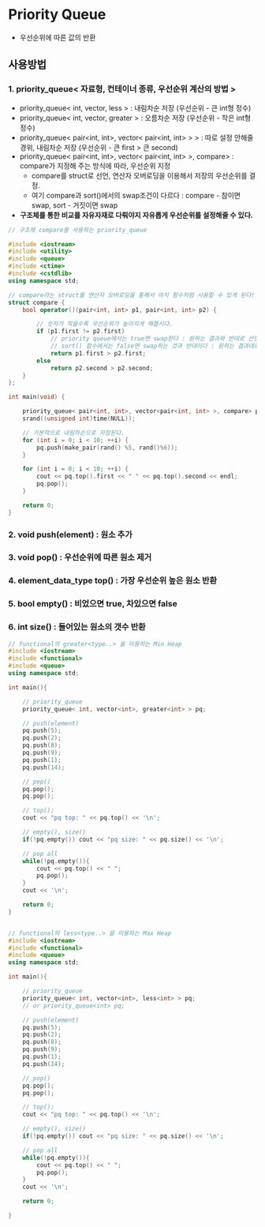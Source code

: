 # Priority Queue
  - 우선순위에 따른 값의 반환

## 사용방법

### 1. priority_queue< 자료형, 컨테이너 종류, 우선순위 계산의 방법 >
  - priority_queue< int, vector<int>, less<int> > : 내림차순 저장 (우선순위 - 큰 int형 정수)
  - priority_queue< int, vector<int>, greater<int> > : 오름차순 저장 (우선순위 - 작은 int형 정수)
  - priority_queue< pair<int, int>, vector< pair<int, int> > > : 따로 설정 안해줄 경위, 내림차순 저장 (우선순위 - 큰 first > 큰 second)
  - priority_queue< pair<int, int>, vector< pair<int, int> >, compare> : compare가 지정해 주는 방식에 따라, 우선순위 지정
    - compare를 struct로 선언, 연산자 오버로딩을 이용해서 저장의 우선순위를 결정.
    - 여기 compare과 sort()에서의 swap조건이 다르다 : compare - 참이면 swap, sort - 거짓이면 swap
  - **구조체를 통한 비교를 자유자재로 다뤄야지 자유롭게 우선순위를 설정해줄 수 있다.**

```cpp
// 구조체 compare를 사용하는 priority_queue

#include <iostream>
#include <utility>
#include <queue>
#include <ctime>
#include <cstdlib>
using namespace std;

// compare라는 struct를 연산자 오버로딩을 통해서 마치 함수처럼 사용할 수 있게 된다!
struct compare {
	bool operator()(pair<int, int> p1, pair<int, int> p2) {

		// 숫자가 작을수록 우선순위가 높아지게 해봅시다.
		if (p1.first != p2.first)
			// priority queue에서는 true면 swap한다 : 원하는 결과와 반대로 선언 , 전 > 후 : 오름차순 저장
			// sort() 함수에서는 false면 swap하는 것과 반대이다 : 원하는 결과대로 선언 , 전 < 후 : 오름차순 정렬
			return p1.first > p2.first;
		else
			return p2.second > p2.second;
	}
};

int main(void) {

	priority_queue< pair<int, int>, vector<pair<int, int> >, compare> pq;
	srand((unsigned int)time(NULL));

	// 기본적으로 내림차순으로 저장된다.
	for (int i = 0; i < 10; ++i) {
		pq.push(make_pair(rand() %5, rand()%6));
	}

	for (int i = 0; i < 10; ++i) {
		cout << pq.top().first << " " << pq.top().second << endl;
		pq.pop();
	}

	return 0;
}

```

### 2. void push(element) : 원소 추가

### 3. void pop() :  우선순위에 따른 원소 제거

### 4. element_data_type top() : 가장 우선순위 높은 원소 반환

### 5. bool empty() : 비었으면 true, 차있으면 false

### 6. int size() : 들어있는 원소의 갯수 반환

```cpp
// functional의 greater<type..> 을 이용하는 Min Heap
#include <iostream>
#include <functional>
#include <queue>
using namespace std;

int main(){

	// priority_queue
	priority_queue< int, vector<int>, greater<int> > pq;

	// push(element)
	pq.push(5);
	pq.push(2);
	pq.push(8);
	pq.push(9);
	pq.push(1);
	pq.push(14);

	// pop()
	pq.pop();
	pq.pop();

	// top();
	cout << "pq top: " << pq.top() << '\n';

	// empty(), size()
	if(!pq.empty()) cout << "pq size: " << pq.size() << '\n';

	// pop all
	while(!pq.empty()){
		cout << pq.top() << " ";
		pq.pop();
	}
	cout << '\n';

	return 0;
}


// functional의 less<type..> 을 이용하는 Max Heap
#include <iostream>
#include <functional>
#include <queue>
using namespace std;

int main(){

	// priority_queue
	priority_queue< int, vector<int>, less<int> > pq;
	// or priority_queue<int> pq;

	// push(element)
	pq.push(5);
	pq.push(2);
	pq.push(8);
	pq.push(9);
	pq.push(1);
	pq.push(14);

	// pop()
	pq.pop();
	pq.pop();

	// top();
	cout << "pq top: " << pq.top() << '\n';

	// empty(), size()
	if(!pq.empty()) cout << "pq size: " << pq.size() << '\n';

	// pop all
	while(!pq.empty()){
		cout << pq.top() << " ";
		pq.pop();
	}
	cout << '\n';

	return 0;

}
```


